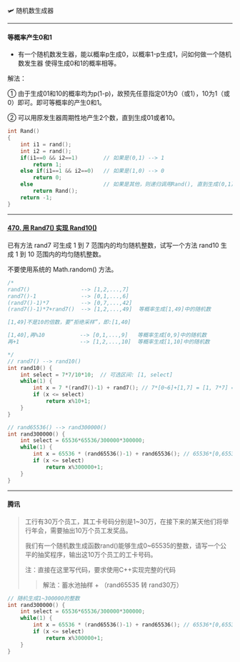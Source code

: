 :small_airplane: 随机数生成器

---


#### 等概率产生0和1

- 有一个随机数发生器，能以概率p生成0，以概率1-p生成1，问如何做一个随机数发生器 
  使得生成0和1的概率相等。 

解法：

① 由于生成01和10的概率均为p(1-p)，故预先任意指定01为0（或1），10为1（或0）即可。即可等概率的产生0和1。

② 可以用原发生器周期性地产生2个数，直到生成01或者10。 

```c++
int Rand()
{
	int i1 = rand();
	int i2 = rand();
	if(i1==0 && i2==1)        // 如果是(0,1) --> 1
		return 1;
	else if(i1==1 && i2==0)   // 如果是(1,0) --> 0
		return 0;
	else					  // 如果是其他，则递归调用Rand(), 直到生成(0,1)或(1,0)
		return Rand();
	return -1;
}
```
---


#### [470. 用 Rand7() 实现 Rand10()](https://leetcode-cn.com/problems/implement-rand10-using-rand7/)

已有方法 rand7 可生成 1 到 7 范围内的均匀随机整数，试写一个方法 rand10 生成 1 到 10 范围内的均匀随机整数。

不要使用系统的 Math.random() 方法。

```c
/*
rand7()                --> [1,2,...,7]
rand7()-1              --> [0,1,...,6]
(rand7()-1)*7          --> [0,7,...,42]
(rand7()-1)*7+rand7()  --> [1,2,...,49]  等概率生成[1,49]中的随机数

[1,49]不是10的倍数，要“拒绝采样”，即:[1,40]

[1,40],再%10           --> [0,1,...,9]   等概率生成[0,9]中的随机数
再+1                   --> [1,2,...,10]  等概率生成[1,10]中的随机数

*/
// rand7() --> rand10()
int rand10() {
    int select = 7*7/10*10;  // 可选区间: [1, select]
    while(1) {
        int x = 7 *(rand7()-1) + rand7(); // 7*[0~6]+[1,7] = [1, 7*7] = [1,49]
        if (x <= select)
            return x%10+1;
    }
}

// rand65536() --> rand300000()
int rand300000() {
    int select = 65536*65536/300000*300000;
    while(1) {
        int x = 65536 * (rand65536()-1) + rand65536(); // 65536*[0,65536]+[1,65536] = [1,65536*65536]
        if (x <= select)
            return x%300000+1;
    }
}
```




----

#### 腾讯

> 工行有30万个员工，其工卡号码分别是1~30万，在接下来的某天他们将举行年会，需要抽出10万个员工发奖品。
>
> 我们有一个随机数生成函数rand()能够生成0~65535的整数，请写一个公平的抽奖程序，输出这10万个员工的工卡号码。
>
> 注：直接在这里写代码，要求使用C++实现完整的代码
>
> > 解法：蓄水池抽样 + （rand65535 转 rand30万）

```c
// 随机生成1~300000的整数
int rand300000() {
    int select = 65536*65536/300000*300000;
    while(1) {
        int x = 65536 * (rand65536()-1) + rand65536(); // 65536*[0,65536]+[1,65536] = [1,65536*65536]
        if (x <= select)
            return x%300000+1;
    }
}

```



